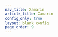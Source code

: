 ```yaml
---
nav_title: Xamarin
article_title: Xamarin
config_only: true
layout: blank_config
page_order: 9
---
```

